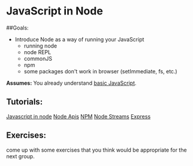 # JavaScript in Node

##Goals: 
- Introduce Node as a way of running your JavaScript
	- running node
	- node REPL
	- commonJS
	- npm
	- some packages don't work in browser (setImmediate, fs, etc.)

**Assumes:** You already understand [basic JavaScript](new-to-js.md). 

## Tutorials: 

[Javascript in node](https://github.com/sethvincent/javascripting)
[Node Apis](https://www.github.com/workshopper/learnyounode)
[NPM](https://github.com/npm/how-to-npm)
[Node Streams](https://www.github.com/substack/stream-adventure)
[Express](https://github.com/azat-co/expressworks)

## Exercises: 

come up with some exercises that you think would be appropriate for the next group. 
